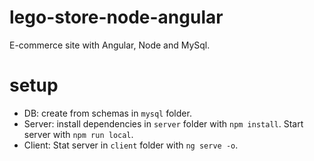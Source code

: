 # lego-store-node-angular
E-commerce site with Angular, Node and MySql. 

# setup
- DB: create from schemas in `mysql` folder.
- Server: install dependencies in `server` folder with `npm install`. Start server with `npm run local`.
- Client: Stat server in `client` folder with `ng serve -o`.


